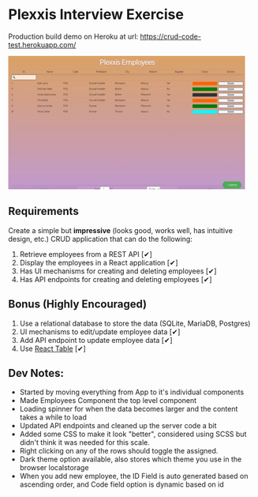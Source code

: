 # Plexxis Interview Exercise
Production build demo on Heroku at url: https://crud-code-test.herokuapp.com/

![App Demo](demo/demo.gif)

## Requirements

Create a simple but **impressive** (looks good, works well, has intuitive design, etc.) CRUD application that can do the following:

1. Retrieve employees from a REST API [✔]
2. Display the employees in a React application [✔]
3. Has UI mechanisms for creating and deleting employees [✔]
4. Has API endpoints for creating and deleting employees [✔]

## Bonus (Highly Encouraged)

1. Use a relational database to store the data (SQLite, MariaDB, Postgres)
2. UI mechanisms to edit/update employee data [✔]
3. Add API endpoint to update employee data [✔]
4. Use [React Table](https://react-table.js.org) [✔]

## Dev Notes:

- Started by moving everything from App to it's individual components
- Made Employees Component the top level component
- Loading spinner for when the data becomes larger and the content takes a while to load
- Updated API endpoints and cleaned up the server code a bit
- Added some CSS to make it look "better", considered using SCSS but didn't think it was needed for this scale.
- Right clicking on any of the rows should toggle the assigned.
- Dark theme option available, also stores which theme you use in the browser localstorage
- When you add new employee, the ID Field is auto generated based on ascending order, and Code field option is dynamic based on id
